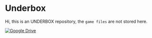 # Underbox
Hi, this is an UNDERBOX repository, the `game files` are not stored here. 

[![Google Drive](https://img.shields.io/badge/google%20drive-download-green?style=flat&logo=google-drive)](https://drive.google.com/file/d/1-9WtdYC0XJs--anR4vidwsW457fBu6_p/view?usp=sharing)
